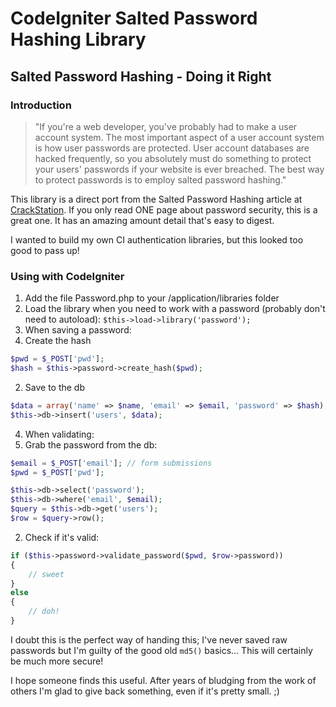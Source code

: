 # CodeIgniter Salted Password Hashing Library
## Salted Password Hashing - Doing it Right

### Introduction

> "If you're a web developer, you've probably had to make a user account system. The most important aspect of a user account system is how user passwords are protected. User account databases are hacked frequently, so you absolutely must do something to protect your users' passwords if your website is ever breached. The best way to protect passwords is to employ salted password hashing."

This library is a direct port from the Salted Password Hashing article at [CrackStation](http://crackstation.net/hashing-security.htm). If you only read ONE page about password security, this is a great one. It has an amazing amount detail that's easy to digest.

I wanted to build my own CI authentication libraries, but this looked too good to pass up!

### Using with CodeIgniter

1. Add the file Password.php to your /application/libraries folder
2. Load the library when you need to work with a password (probably don't need to autoload): `$this->load->library('password');`
3. When saving a password:
  1. Create the hash
```php
$pwd = $_POST['pwd'];
$hash = $this->password->create_hash($pwd);
```
  2. Save to the db
```php
$data = array('name' => $name, 'email' => $email, 'password' => $hash);
$this->db->insert('users', $data);
```
4. When validating:
  1. Grab the password from the db:
```php
$email = $_POST['email']; // form submissions
$pwd = $_POST['pwd'];

$this->db->select('password');
$this->db->where('email', $email);
$query = $this->db->get('users');
$row = $query->row();
```
  2. Check if it's valid:
```php
if ($this->password->validate_password($pwd, $row->password))
{
	// sweet
}
else
{
	// doh!
}
```

I doubt this is the perfect way of handing this; I've never saved raw passwords but I'm guilty of the good old `md5()` basics... This will certainly be much more secure!

I hope someone finds this useful. After years of bludging from the work of others I'm glad to give back something, even if it's pretty small. ;)
